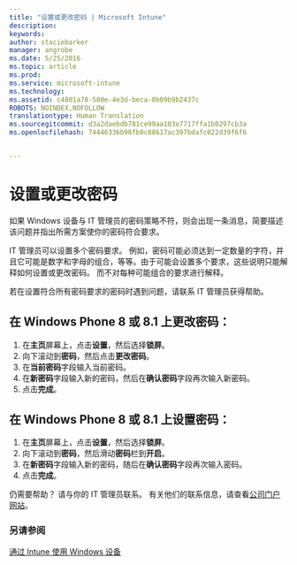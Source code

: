 ```yaml
---
title: "设置或更改密码 | Microsoft Intune"
description: 
keywords: 
author: staciebarker
manager: angrobe
ms.date: 5/25/2016
ms.topic: article
ms.prod: 
ms.service: microsoft-intune
ms.technology: 
ms.assetid: c4801a78-580e-4e3d-beca-0b09b9b2437c
ROBOTS: NOINDEX,NOFOLLOW
translationtype: Human Translation
ms.sourcegitcommit: d3a2daebdb781ce99aa103e7717ffa1b0297cb3a
ms.openlocfilehash: 74446336b98fb0c88617ac397bdafc022d39f6f6


---
```


# 设置或更改密码

如果 Windows 设备与 IT 管理员的密码策略不符，则会出现一条消息，简要描述该问题并指出所需方案使你的密码符合要求。

IT 管理员可以设置多个密码要求。 例如，密码可能必须达到一定数量的字符，并且它可能是数字和字母的组合，等等。由于可能会设置多个要求，这些说明只能解释如何设置或更改密码。 而不对每种可能组合的要求进行解释。

若在设置符合所有密码要求的密码时遇到问题，请联系 IT 管理员获得帮助。

## 在 Windows Phone 8 或 8.1 上更改密码：

1. 在**主页**屏幕上，点击**设置**，然后选择**锁屏**。
2. 向下滚动到**密码**，然后点击**更改密码**。
3. 在**当前密码**字段输入当前密码。
4. 在**新密码**字段输入新的密码，然后在**确认密码**字段再次输入新密码。
4. 点击**完成**。

## 在 Windows Phone 8 或 8.1 上设置密码：

1. 在**主页**屏幕上，点击**设置**，然后选择**锁屏**。
2. 向下滚动到**密码**，然后滑动**密码**栏到**开启**。
3. 在**新密码**字段输入新的密码，随后在**确认密码**字段再次输入密码。
4. 点击**完成**。

仍需要帮助？ 请与你的 IT 管理员联系。 有关他们的联系信息，请查看[公司门户网站](http://portal.manage.microsoft.com)。

### 另请参阅
[通过 Intune 使用 Windows 设备](using-your-windows-device-with-intune.md)



<!--HONumber=Aug16_HO4-->


